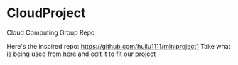 # CloudProject
Cloud Computing Group Repo

Here's the inspired repo: https://github.com/huilu1111/miniproject1
Take what is being used from here and edit it to fit our project

